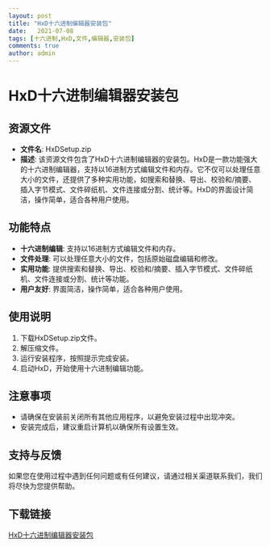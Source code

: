 ```yaml
---
layout: post
title: "HxD十六进制编辑器安装包"
date:   2021-07-08
tags: [十六进制,HxD,文件,编辑器,安装包]
comments: true
author: admin
---
```

# HxD十六进制编辑器安装包

## 资源文件
- **文件名**: HxDSetup.zip
- **描述**: 该资源文件包含了HxD十六进制编辑器的安装包。HxD是一款功能强大的十六进制编辑器，支持以16进制方式编辑文件和内存。它不仅可以处理任意大小的文件，还提供了多种实用功能，如搜索和替换、导出、校验和/摘要、插入字节模式、文件碎纸机、文件连接或分割、统计等。HxD的界面设计简洁，操作简单，适合各种用户使用。

## 功能特点
- **十六进制编辑**: 支持以16进制方式编辑文件和内存。
- **文件处理**: 可以处理任意大小的文件，包括原始磁盘编辑和修改。
- **实用功能**: 提供搜索和替换、导出、校验和/摘要、插入字节模式、文件碎纸机、文件连接或分割、统计等功能。
- **用户友好**: 界面简洁，操作简单，适合各种用户使用。

## 使用说明
1. 下载HxDSetup.zip文件。
2. 解压缩文件。
3. 运行安装程序，按照提示完成安装。
4. 启动HxD，开始使用十六进制编辑功能。

## 注意事项
- 请确保在安装前关闭所有其他应用程序，以避免安装过程中出现冲突。
- 安装完成后，建议重启计算机以确保所有设置生效。

## 支持与反馈
如果您在使用过程中遇到任何问题或有任何建议，请通过相关渠道联系我们，我们将尽快为您提供帮助。

## 下载链接

[HxD十六进制编辑器安装包](https://pan.quark.cn/s/07a1ff0cc0f2)